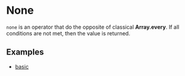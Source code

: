 # None
`none` is an operator that do the opposite of classical **Array.every**. If all conditions are not met, then the value is returned.

## Examples
- [basic](basic.md)
